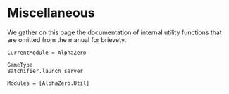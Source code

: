 # Miscellaneous

We gather on this page the documentation of internal utility functions that are
omitted from the manual for brievety.

```@meta
CurrentModule = AlphaZero
```

```@docs
GameType
Batchifier.launch_server
```

```@autodocs
Modules = [AlphaZero.Util]
```
